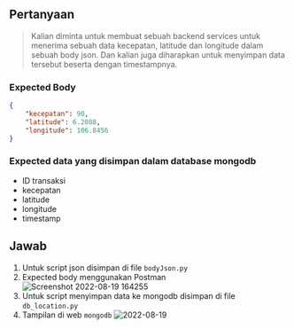 ## Pertanyaan

> Kalian diminta untuk membuat sebuah backend services untuk menerima sebuah data kecepatan, latitude dan longitude dalam sebuah body json. Dan kalian juga diharapkan untuk menyimpan data tersebut beserta dengan timestampnya.

### Expected Body
```json
{
    "kecepatan": 90,
    "latitude": 6.2088,
    "longitude": 106.8456
}
```

### Expected data yang disimpan dalam database mongodb
* ID transaksi
* kecepatan
* latitude
* longitude
* timestamp

## Jawab
1. Untuk script json disimpan di file ```bodyJson.py```
2. Expected body menggunakan Postman
![Screenshot 2022-08-19 164255](https://user-images.githubusercontent.com/107124396/185592075-229dbf83-aafe-4fc7-85d6-3c7d760d3b18.png)
3. Untuk script menyimpan data ke mongodb disimpan di file ```db_location.py```
4. Tampilan di web ```mongodb```
![2022-08-19](https://user-images.githubusercontent.com/107124396/185592426-3bcccc46-d73a-4f82-bd71-e351123d64af.png)

